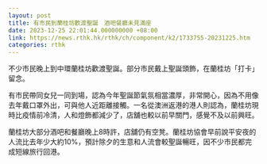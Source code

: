 ```yaml
---
layout: post
title: 有市民到蘭桂坊歡渡聖誕　酒吧餐廳未見滿座
date: 2023-12-25 22:01:44.000000000 +08:00
link: https://news.rthk.hk/rthk/ch/component/k2/1733755-20231225.htm
categories: rthk
---
```


不少市民晚上到中環蘭桂坊歡渡聖誕。部分巿民戴上聖誕頭飾，在蘭桂坊「打卡」留念。

有市民帶同女兒一同到場，認為今年聖誕節氣氛相當濃厚，非常開心，因為不用像去年戴口罩外出，可與他人近距離接觸。一名從澳洲返港的港人則認為，蘭桂坊現時比疫情前冷清，人和燈飾都減少了，店舖也較以前早關門，感覺不及以前興旺。

蘭桂坊大部分酒吧和餐廳晚上8時許，店舖仍有空凳。蘭桂坊協會早前說平安夜的人流比去年少大約10%，預計除夕的生意和人流會較聖誕暢旺，因不少市民都完成短線旅行回港。
